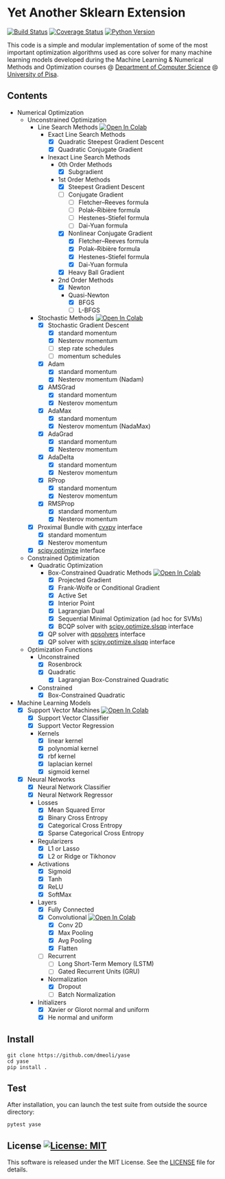 # Yet Another Sklearn Extension
[![Build Status](https://travis-ci.org/dmeoli/yase.svg?branch=master)](https://travis-ci.org/dmeoli/yase) [![Coverage Status](https://coveralls.io/repos/github/dmeoli/yase/badge.svg?branch=master)](https://coveralls.io/github/dmeoli/yase?branch=master) [![Python Version](https://img.shields.io/badge/python-3.6%20%7C%203.7%20%7C%203.8-blue)](https://img.shields.io/badge/python-3.6%20%7C%203.7%20%7C%203.8-blue)

This code is a simple and modular implementation of some of the most important optimization algorithms used as core 
solver for many machine learning models developed during the Machine Learning & Numerical Methods and Optimization 
courses @ [Department of Computer Science](https://www.di.unipi.it/en/) @ [University of Pisa](https://www.unipi.it/index.php/english).

## Contents

- Numerical Optimization
    - Unconstrained Optimization
        - Line Search Methods [![Open In Colab](https://colab.research.google.com/assets/colab-badge.svg)](https://colab.research.google.com/github/dmeoli/yase/blob/master/optimization/LineSearchMethods.ipynb)
            - Exact Line Search Methods
                - [x] Quadratic Steepest Gradient Descent
                - [x] Quadratic Conjugate Gradient
            - Inexact Line Search Methods
                - 0th Order Methods
                    - [x] Subgradient
                - 1st Order Methods
                    - [x] Steepest Gradient Descent
                    - [ ] Conjugate Gradient
                        - [ ] Fletcher–Reeves formula
                        - [ ] Polak–Ribière formula
                        - [ ] Hestenes-Stiefel formula
                        - [ ] Dai-Yuan formula
                    - [x] Nonlinear Conjugate Gradient
                        - [x] Fletcher–Reeves formula
                        - [x] Polak–Ribière formula
                        - [x] Hestenes-Stiefel formula
                        - [x] Dai-Yuan formula
                    - [x] Heavy Ball Gradient
                - 2nd Order Methods
                    - [x] Newton
                    - Quasi-Newton
                        - [x] BFGS
                        - [ ] L-BFGS
        - Stochastic Methods [![Open In Colab](https://colab.research.google.com/assets/colab-badge.svg)](https://colab.research.google.com/github/dmeoli/yase/blob/master/optimization/StochasticMethods.ipynb)
            - [x] Stochastic Gradient Descent
                - [x] standard momentum
                - [x] Nesterov momentum
                - [ ] step rate schedules
                - [ ] momentum schedules
            - [x] Adam
                - [x] standard momentum
                - [x] Nesterov momentum (Nadam)
            - [x] AMSGrad
                - [x] standard momentum
                - [x] Nesterov momentum
            - [x] AdaMax
                - [x] standard momentum
                - [x] Nesterov momentum (NadaMax)
            - [x] AdaGrad
                - [x] standard momentum
                - [x] Nesterov momentum
            - [x] AdaDelta
                - [x] standard momentum
                - [x] Nesterov momentum
            - [x] RProp
                - [x] standard momentum
                - [x] Nesterov momentum
            - [x] RMSProp
                - [x] standard momentum
                - [x] Nesterov momentum
        - [x] Proximal Bundle with [cvxpy](https://github.com/cvxgrp/cvxpy) interface
             - [x] standard momentum
             - [x] Nesterov momentum
        - [x] [scipy.optimize](https://docs.scipy.org/doc/scipy/reference/tutorial/optimize.html) interface
    - Constrained Optimization
        - Quadratic Optimization
            - Box-Constrained Quadratic Methods [![Open In Colab](https://colab.research.google.com/assets/colab-badge.svg)](https://colab.research.google.com/github/dmeoli/yase/blob/master/optimization/BoxConstrainedMethods.ipynb)
                - [x] Projected Gradient
                - [x] Frank-Wolfe or Conditional Gradient
                - [x] Active Set
                - [x] Interior Point
                - [x] Lagrangian Dual
                - [x] Sequential Minimal Optimization (ad hoc for SVMs)
                - [x] BCQP solver with [scipy.optimize.slsqp](https://docs.scipy.org/doc/scipy/reference/tutorial/optimize.html#sequential-least-squares-programming-slsqp-algorithm-method-slsqp) interface
            - [x] QP solver with [qpsolvers](https://github.com/stephane-caron/qpsolvers) interface
            - [x] QP solver with [scipy.optimize.slsqp](https://docs.scipy.org/doc/scipy/reference/tutorial/optimize.html#sequential-least-squares-programming-slsqp-algorithm-method-slsqp) interface

    - Optimization Functions
        - Unconstrained
            - [x] Rosenbrock
            - [x] Quadratic
                - [x] Lagrangian Box-Constrained Quadratic
        - Constrained
            - [x] Box-Constrained Quadratic

- Machine Learning Models
    - [x] Support Vector Machines [![Open In Colab](https://colab.research.google.com/assets/colab-badge.svg)](https://colab.research.google.com/github/dmeoli/yase/blob/master/ml/SupportVectorMachines.ipynb)
        - [x] Support Vector Classifier
        - [x] Support Vector Regression
        - Kernels
            - [x] linear kernel
            - [x] polynomial kernel
            - [x] rbf kernel
            - [x] laplacian kernel
            - [x] sigmoid kernel
    - [x] Neural Networks
        - [x] Neural Network Classifier
        - [x] Neural Network Regressor
        - Losses
            - [x] Mean Squared Error
            - [x] Binary Cross Entropy
            - [x] Categorical Cross Entropy
            - [x] Sparse Categorical Cross Entropy
        - Regularizers
            - [x] L1 or Lasso
            - [x] L2 or Ridge or Tikhonov
        - Activations
            - [x] Sigmoid
            - [x] Tanh
            - [x] ReLU
            - [x] SoftMax
        - Layers
            - [x] Fully Connected
            - [x] Convolutional [![Open In Colab](https://colab.research.google.com/assets/colab-badge.svg)](https://colab.research.google.com/github/dmeoli/yase/blob/master/ml/ConvolutionalNeuralNetworks.ipynb)
                - [x] Conv 2D
                - [x] Max Pooling
                - [x] Avg Pooling
                - [x] Flatten
            - [ ] Recurrent
                - [ ] Long Short-Term Memory (LSTM)
                - [ ] Gated Recurrent Units (GRU)
            - Normalization
                - [x] Dropout
                - [ ] Batch Normalization
        - Initializers
            - [x] Xavier or Glorot normal and uniform
            - [x] He normal and uniform

## Install

```
git clone https://github.com/dmeoli/yase
cd yase
pip install .
```

## Test

After installation, you can launch the test suite from outside the source directory:

```
pytest yase
```

## License [![License: MIT](https://img.shields.io/badge/License-MIT-yellow.svg)](https://opensource.org/licenses/MIT)

This software is released under the MIT License. See the [LICENSE](LICENSE) file for details.
